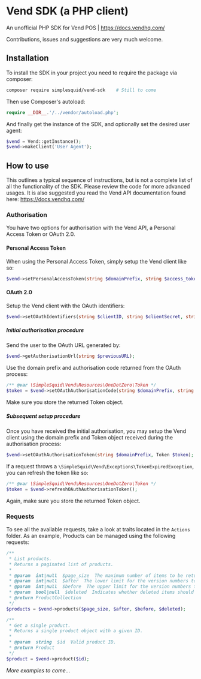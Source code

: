 # Vend SDK (a PHP client)
An unofficial PHP SDK for Vend POS | https://docs.vendhq.com/

Contributions, issues and suggestions are very much welcome.

## Installation

To install the SDK in your project you need to require the package via composer:

```bash
composer require simplesquid/vend-sdk    # Still to come
```

Then use Composer's autoload:

```php
require __DIR__.'/../vendor/autoload.php';
```

And finally get the instance of the SDK, and optionally set the desired user agent:

```php
$vend = Vend::getInstance();
$vend->makeClient('User Agent');
```

## How to use

This outlines a typical sequence of instructions, but is not a complete list of all the functionality of the SDK. Please review the code for more advanced usages. It is also suggested you read the Vend API documentation found here: https://docs.vendhq.com/

### Authorisation

You have two options for authorisation with the Vend API, a Personal Access Token or OAuth 2.0.

#### Personal Access Token

When using the Personal Access Token, simply setup the Vend client like so:

```php
$vend->setPersonalAccessToken(string $domainPrefix, string $access_token);
```

#### OAuth 2.0

Setup the Vend client with the OAuth identifiers:

```php
$vend->setOAuthIdentifiers(string $clientID, string $clientSecret, string $redirectURI);
```

##### Initial authorisation procedure

Send the user to the OAuth URL generated by:

```php
$vend->getAuthorisationUrl(string $previousURL);
```

Use the domain prefix and authorisation code returned from the OAuth process:

```php
/** @var \SimpleSquid\Vend\Resources\OneDotZero\Token */
$token = $vend->setOAuthAuthorisationCode(string $domainPrefix, string $code);
```

Make sure you store the returned Token object.

##### Subsequent setup procedure

Once you have received the initial authorisation, you may setup the Vend client using the domain prefix and Token object received during the authorisation process:

```php
$vend->setOAuthAuthorisationToken(string $domainPrefix, Token $token);
```

If a request throws a `\SimpleSquid\Vend\Exceptions\TokenExpiredException`, you can refresh the token like so:

```php
/** @var \SimpleSquid\Vend\Resources\OneDotZero\Token */
$token = $vend->refreshOAuthAuthorisationToken();
```

Again, make sure you store the returned Token object.

### Requests

To see all the available requests, take a look at traits located in the `Actions` folder. As an example, Products can be managed using the following requests:

```php
/**
 * List products.
 * Returns a paginated list of products.
 *
 * @param  int|null  $page_size  The maximum number of items to be returned in the response.
 * @param  int|null  $after  The lower limit for the version numbers to be included in the response.
 * @param  int|null  $before  The upper limit for the version numbers to be included in the response.
 * @param  bool|null  $deleted  Indicates whether deleted items should be included in the response.
 * @return ProductCollection
 */
$products = $vend->products($page_size, $after, $before, $deleted);
```

```php
/**
 * Get a single product.
 * Returns a single product object with a given ID.
 *
 * @param  string  $id  Valid product ID.
 * @return Product
 */
$product = $vend->product($id);
```

_More examples to come..._ 